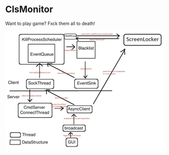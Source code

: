 # ClsMonitor
Want to play game? Fxck them all to death!

![arch](https://raw.githubusercontent.com/inker610566/ClsMonitor/master/arch.png)